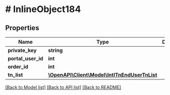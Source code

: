 # # InlineObject184

## Properties

Name | Type | Description | Notes
------------ | ------------- | ------------- | -------------
**private_key** | **string** |  | [optional]
**portal_user_id** | **int** |  | [optional]
**order_id** | **int** |  | [optional]
**tn_list** | [**\OpenAPI\Client\Model\IntlTnEndUserTnList**](IntlTnEndUserTnList.md) |  | [optional]

[[Back to Model list]](../../README.md#models) [[Back to API list]](../../README.md#endpoints) [[Back to README]](../../README.md)

